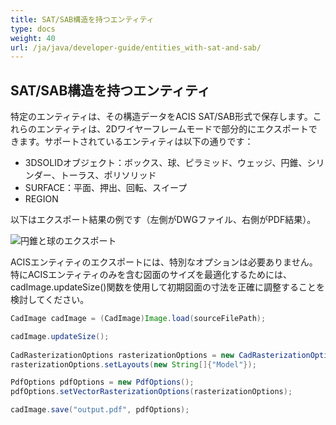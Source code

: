 ```yaml
---
title: SAT/SAB構造を持つエンティティ
type: docs
weight: 40
url: /ja/java/developer-guide/entities_with-sat-and-sab/
---
```


## **SAT/SAB構造を持つエンティティ**

特定のエンティティは、その構造データをACIS SAT/SAB形式で保存します。これらのエンティティは、2Dワイヤーフレームモードで部分的にエクスポートできます。サポートされているエンティティは以下の通りです：

*	3DSOLIDオブジェクト：ボックス、球、ピラミッド、ウェッジ、円錐、シリンダー、トーラス、ポリソリッド
*	SURFACE：平面、押出、回転、スイープ
*	REGION

以下はエクスポート結果の例です（左側がDWGファイル、右側がPDF結果）。

![円錐と球のエクスポート](/cad/_assets/guide/coneAndSpheres.png)

ACISエンティティのエクスポートには、特別なオプションは必要ありません。特にACISエンティティのみを含む図面のサイズを最適化するためには、cadImage.updateSize()関数を使用して初期図面の寸法を正確に調整することを検討してください。

```java
CadImage cadImage = (CadImage)Image.load(sourceFilePath);

cadImage.updateSize();
	
CadRasterizationOptions rasterizationOptions = new CadRasterizationOptions();
rasterizationOptions.setLayouts(new String[]{"Model"});

PdfOptions pdfOptions = new PdfOptions();
pdfOptions.setVectorRasterizationOptions(rasterizationOptions);

cadImage.save("output.pdf", pdfOptions);
```
